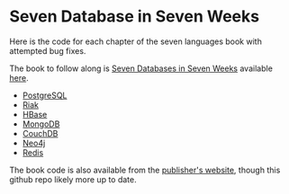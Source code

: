 # Seven Database in Seven Weeks

Here is the code for each chapter of the seven languages book with attempted bug fixes.

The book to follow along is [Seven Databases in Seven Weeks](http://pragprog.com/book/rwdata/seven-databases-in-seven-weeks) available [here](http://pragprog.com/book/rwdata/seven-databases-in-seven-weeks).

* [PostgreSQL](https://github.com/sevenweeks/databases/tree/master/chap2-postgresql)
* [Riak](databases/tree/master/chap3-riak)
* [HBase](databases/tree/master/chap4-hbase)
* [MongoDB](databases/tree/master/chap5-mongo)
* [CouchDB](databases/tree/master/chap6-couch)
* [Neo4j](databases/tree/master/chap7-neo4j)
* [Redis](databases/tree/master/chap8-redis)

The book code is also available from the [publisher's website](http://pragprog.com/titles/rwdata/source_code), though this github repo likely more up to date.
